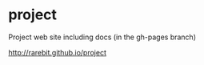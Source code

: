 project
=======

Project web site including docs (in the gh-pages branch)

<a href="http://rarebit.github.io/project">http://rarebit.github.io/project</a>

